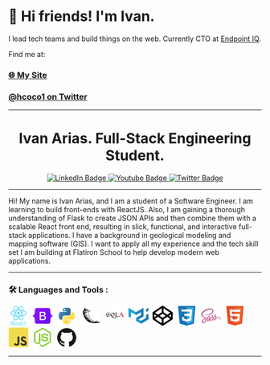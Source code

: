 # 👋 Hi friends! I'm Ivan.

I lead tech teams and build things on the web. Currently CTO at [Endpoint IQ](https://endpointiq.com.au/'). 

Find me at:

### [🌐 My Site](https://hcoco1-site.vercel.app/)
### [@hcoco1 on Twitter](https://twitter.com/hcoco1)

<hr />


<div align="center"><h1>Ivan Arias. Full-Stack Engineering Student.</h1></div>

<div id="badges" align="center">
  <a href="https://www.linkedin.com/in/arias-ivan-hcoco1/">
    <img src="https://img.shields.io/badge/LinkedIn-blue?style=for-the-badge&logo=linkedin&logoColor=white" alt="LinkedIn Badge"/>
  </a>
  <a href="https://www.youtube.com/channel/UCban0ilP3jBC9rdmL-fPy_Q">
    <img src="https://img.shields.io/badge/YouTube-red?style=for-the-badge&logo=youtube&logoColor=white" alt="Youtube Badge"/>
  </a>
  <a href="https://twitter.com/hcoco1">
    <img src="https://img.shields.io/badge/Twitter-blue?style=for-the-badge&logo=twitter&logoColor=white" alt="Twitter Badge"/>
  </a>
  
</div>  

---

Hi! My name is Ivan Arias, and I am a student of a Software Engineer. I am learning to build front-ends with ReactJS. Also, I am gaining a thorough understanding of Flask to create JSON APIs and then combine them with a scalable React front end, resulting in slick, functional, and interactive full-stack applications. I have a background in geological modeling and mapping software (GIS). I want to apply all my experience and the tech skill set I am building at Flatiron School to help develop modern web applications.


<!--
**hcoco1/hcoco1** is a ✨ _special_ ✨ repository because its `README.md` (this file) appears on your GitHub profile.

Here are some ideas to get you started:

- 🔭 I’m currently working on ...
- 🌱 I’m currently learning ...
- 👯 I’m looking to collaborate on ...
- 🤔 I’m looking for help with ...
- 💬 Ask me about ...
- 📫 How to reach me: ...
- 😄 Pronouns: ...
- ⚡ Fun fact: ...
-->

---

### :hammer_and_wrench: Languages and Tools :

<div>
  <img src="https://github.com/devicons/devicon/blob/master/icons/react/react-original-wordmark.svg" title="React" alt="React" width="40" height="40"/>&nbsp;
  <img src="https://github.com/devicons/devicon/blob/master/icons/bootstrap/bootstrap-original.svg" title="Bootstrap" alt="Bootstrap" width="40" height="40"/>&nbsp;
  <img src="https://github.com/devicons/devicon/blob/master/icons/python/python-original.svg" title="PythonL"  alt="Python" width="40" height="40"/>&nbsp;
  <img src="https://github.com/devicons/devicon/blob/master/icons/flask/flask-original.svg" title="FlaskL"  alt="Flask" width="40" height="40"/>&nbsp;
   <img src="https://github.com/devicons/devicon/blob/master/icons/sqlalchemy/sqlalchemy-original.svg" title="Sqlalchemy"  alt="Sqlalchemy" width="40" height="40"/>&nbsp;
  <img src="https://github.com/devicons/devicon/blob/master/icons/materialui/materialui-original.svg" title="Material UI" alt="Material UI" width="40" height="40"/>&nbsp;
  <img src="https://github.com/devicons/devicon/blob/master/icons/codepen/codepen-plain.svg" title="Codepen" alt="Codepen" width="40" height="40"/>&nbsp;
  <img src="https://github.com/devicons/devicon/blob/master/icons/css3/css3-original.svg"  title="CSS" alt="CSS" width="40" height="40"/>&nbsp;
  <img src="https://github.com/devicons/devicon/blob/master/icons/sass/sass-original.svg"  title="SASS" alt="SASS" width="40" height="40"/>&nbsp;
  <img src="https://github.com/devicons/devicon/blob/master/icons/html5/html5-original.svg" title="HTML5" alt="HTML" width="40" height="40"/>&nbsp;
  <img src="https://github.com/devicons/devicon/blob/master/icons/javascript/javascript-original.svg" title="JavaScript" alt="JavaScript" width="40" height="40"/>&nbsp;
  <img src="https://github.com/devicons/devicon/blob/master/icons/nodejs/nodejs-original.svg" title="NodeJS" alt="NodeJS" width="40" height="40"/>&nbsp;
  <img src="https://github.com/devicons/devicon/blob/master/icons/github/github-original.svg" title="Github" alt="Github" width="40" height="40"/>&nbsp;
</div>

---


